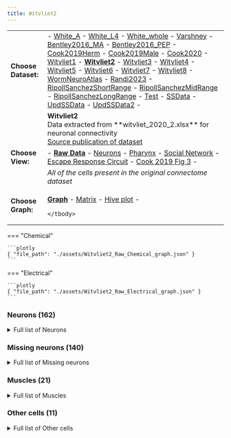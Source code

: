 ```yaml
---
title: Witvliet2
---
```



<table>
    <tbody>
        <tr>
            <td><b>Choose Dataset: </b></td>
            <td>- <a href="../White_A_data_graph">White_A</a> - <a href="../White_L4_data_graph">White_L4</a> - <a href="../White_whole_data_graph">White_whole</a> - <a href="../Varshney_data_graph">Varshney</a> - <a href="../Bentley2016_MA_data_graph">Bentley2016_MA</a> - <a href="../Bentley2016_PEP_data_graph">Bentley2016_PEP</a> - <a href="../Cook2019Herm_data_graph">Cook2019Herm</a> - <a href="../Cook2019Male_data_graph">Cook2019Male</a> - <a href="../Cook2020_data_graph">Cook2020</a> - <a href="../Witvliet1_data_graph">Witvliet1</a> - <b><a href="../Witvliet2_data_graph">Witvliet2</a></b> - <a href="../Witvliet3_data_graph">Witvliet3</a> - <a href="../Witvliet4_data_graph">Witvliet4</a> - <a href="../Witvliet5_data_graph">Witvliet5</a> - <a href="../Witvliet6_data_graph">Witvliet6</a> - <a href="../Witvliet7_data_graph">Witvliet7</a> - <a href="../Witvliet8_data_graph">Witvliet8</a> - <a href="../WormNeuroAtlas_data_graph">WormNeuroAtlas</a> - <a href="../Randi2023_data_graph">Randi2023</a> - <a href="../RipollSanchezShortRange_data_graph">RipollSanchezShortRange</a> - <a href="../RipollSanchezMidRange_data_graph">RipollSanchezMidRange</a> - <a href="../RipollSanchezLongRange_data_graph">RipollSanchezLongRange</a> - <a href="../Test_data_graph">Test</a> - <a href="../SSData_data_graph">SSData</a> - <a href="../UpdSSData_data_graph">UpdSSData</a> - <a href="../UpdSSData2_data_graph">UpdSSData2</a> - </td>
        </tr>
        <tr>
            <td ></td>
            <td ><b>Witvliet2</b><br/>Data extracted from **witvliet_2020_2.xlsx** for neuronal connectivity<br/><a href="../Witvliet_2021">Source publication of dataset</a></td>
        </tr>
        <tr>
            <td><b>Choose View: </b></td>
            <td> - <b><a href="../Witvliet2_data_graph">Raw Data</a></b> - <a href="../Neurons_Witvliet2_data_graph">Neurons</a> - <a href="../Pharynx_Witvliet2_data_graph">Pharynx</a> - <a href="../Social_Witvliet2_data_graph">Social Network</a> - <a href="../Escape_Witvliet2_data_graph">Escape Response Circuit</a> - <a href="../Full1_Witvliet2_data_graph">Cook 2019 Fig 3</a> - </td>
        </tr>
        <tr>
            <td ></td>
            <td ><i>All of the cells present in the original connectome dataset</i></td>
        </tr>
        <tr>
            <td><b>Choose Graph:</b></td>
            <td>

<b><a href="../Witvliet2_data_graph">Graph</a></b> - <a href="../Witvliet2_data">Matrix</a> - <a href="../Witvliet2_data_hiveplot">Hive plot</a> - 


    </tbody>
</table>=== "Chemical"

    ```plotly
    { "file_path": "./assets/Witvliet2_Raw_Chemical_graph.json" }
    ```

=== "Electrical"

    ```plotly
    { "file_path": "./assets/Witvliet2_Raw_Electrical_graph.json" }
    ```


### Neurons (162)
<details><summary>Full list of Neurons</summary>
<a href="../Cells/index.html#ADAL" title="Layer 3 interneuron">ADAL</a> | <a href="../Cells/index.html#ADAR" title="Layer 3 interneuron">ADAR</a> | <a href="../Cells/index.html#ADEL" title="Sensory neuron (mechanosensory)">ADEL</a> | <a href="../Cells/index.html#ADER" title="Sensory neuron (mechanosensory)">ADER</a> | <a href="../Cells/index.html#ADFL" title="Sensory neuron (amphid)">ADFL</a> | <a href="../Cells/index.html#ADFR" title="Sensory neuron (amphid)">ADFR</a> | <a href="../Cells/index.html#ADLL" title="Sensory neuron (amphid, nociceptive)">ADLL</a> | <a href="../Cells/index.html#ADLR" title="Sensory neuron (amphid, nociceptive)">ADLR</a> | <a href="../Cells/index.html#AFDL" title="Sensory neuron (amphid)">AFDL</a> | <a href="../Cells/index.html#AFDR" title="Sensory neuron (amphid)">AFDR</a> | <a href="../Cells/index.html#AIAL" title="Layer 3 interneuron">AIAL</a> | <a href="../Cells/index.html#AIAR" title="Layer 3 interneuron">AIAR</a> | <a href="../Cells/index.html#AIBL" title="Layer 2 interneuron">AIBL</a> | <a href="../Cells/index.html#AIBR" title="Layer 2 interneuron">AIBR</a> | <a href="../Cells/index.html#AIML" title="Category 4 interneuron">AIML</a> | <a href="../Cells/index.html#AIMR" title="Category 4 interneuron">AIMR</a> | <a href="../Cells/index.html#AINL" title="Category 4 interneuron">AINL</a> | <a href="../Cells/index.html#AINR" title="Category 4 interneuron">AINR</a> | <a href="../Cells/index.html#AIYL" title="Layer 3 interneuron">AIYL</a> | <a href="../Cells/index.html#AIYR" title="Layer 3 interneuron">AIYR</a> | <a href="../Cells/index.html#AIZL" title="Layer 3 interneuron">AIZL</a> | <a href="../Cells/index.html#AIZR" title="Layer 3 interneuron">AIZR</a> | <a href="../Cells/index.html#ALA" title="Layer 3 interneuron">ALA</a> | <a href="../Cells/index.html#ALML" title="Sensory neuron (mechanosensory)">ALML</a> | <a href="../Cells/index.html#ALMR" title="Sensory neuron (mechanosensory)">ALMR</a> | <a href="../Cells/index.html#ASEL" title="Sensory neuron (amphid)">ASEL</a> | <a href="../Cells/index.html#ASER" title="Sensory neuron (amphid)">ASER</a> | <a href="../Cells/index.html#ASGL" title="Sensory neuron (amphid)">ASGL</a> | <a href="../Cells/index.html#ASGR" title="Sensory neuron (amphid)">ASGR</a> | <a href="../Cells/index.html#ASHL" title="Sensory neuron (amphid, nociceptive)">ASHL</a> | <a href="../Cells/index.html#ASHR" title="Sensory neuron (amphid, nociceptive)">ASHR</a> | <a href="../Cells/index.html#ASIL" title="Sensory neuron (amphid)">ASIL</a> | <a href="../Cells/index.html#ASIR" title="Sensory neuron (amphid)">ASIR</a> | <a href="../Cells/index.html#ASJL" title="Sensory neuron (amphid)">ASJL</a> | <a href="../Cells/index.html#ASJR" title="Sensory neuron (amphid)">ASJR</a> | <a href="../Cells/index.html#ASKL" title="Sensory neuron (amphid)">ASKL</a> | <a href="../Cells/index.html#ASKR" title="Sensory neuron (amphid)">ASKR</a> | <a href="../Cells/index.html#AUAL" title="Layer 3 interneuron">AUAL</a> | <a href="../Cells/index.html#AUAR" title="Layer 3 interneuron">AUAR</a> | <a href="../Cells/index.html#AVAL" title="Layer 1 interneuron">AVAL</a> | <a href="../Cells/index.html#AVAR" title="Layer 1 interneuron">AVAR</a> | <a href="../Cells/index.html#AVBL" title="Layer 1 interneuron">AVBL</a> | <a href="../Cells/index.html#AVBR" title="Layer 1 interneuron">AVBR</a> | <a href="../Cells/index.html#AVDL" title="Layer 2 interneuron">AVDL</a> | <a href="../Cells/index.html#AVDR" title="Layer 2 interneuron">AVDR</a> | <a href="../Cells/index.html#AVEL" title="Layer 1 interneuron">AVEL</a> | <a href="../Cells/index.html#AVER" title="Layer 1 interneuron">AVER</a> | <a href="../Cells/index.html#AVHL" title="Layer 3 interneuron">AVHL</a> | <a href="../Cells/index.html#AVHR" title="Layer 3 interneuron">AVHR</a> | <a href="../Cells/index.html#AVJL" title="Layer 2 interneuron">AVJL</a> | <a href="../Cells/index.html#AVJR" title="Layer 2 interneuron">AVJR</a> | <a href="../Cells/index.html#AVKL" title="Layer 2 interneuron">AVKL</a> | <a href="../Cells/index.html#AVKR" title="Layer 2 interneuron">AVKR</a> | <a href="../Cells/index.html#AVL" title="Layer 2 interneuron">AVL</a> | <a href="../Cells/index.html#AWAL" title="Sensory neuron (amphid)">AWAL</a> | <a href="../Cells/index.html#AWAR" title="Sensory neuron (amphid)">AWAR</a> | <a href="../Cells/index.html#AWBL" title="Sensory neuron (amphid)">AWBL</a> | <a href="../Cells/index.html#AWBR" title="Sensory neuron (amphid)">AWBR</a> | <a href="../Cells/index.html#AWCL" title="Sensory neuron (amphid)">AWCL</a> | <a href="../Cells/index.html#AWCR" title="Sensory neuron (amphid)">AWCR</a> | <a href="../Cells/index.html#BAGL" title="Sensory neuron (O2, CO2, social signals, touch)">BAGL</a> | <a href="../Cells/index.html#BAGR" title="Sensory neuron (O2, CO2, social signals, touch)">BAGR</a> | <a href="../Cells/index.html#BDUL" title="Layer 3 interneuron">BDUL</a> | <a href="../Cells/index.html#BDUR" title="Layer 3 interneuron">BDUR</a> | <a href="../Cells/index.html#CEPDL" title="Sensory neuron (cephalic)">CEPDL</a> | <a href="../Cells/index.html#CEPDR" title="Sensory neuron (cephalic)">CEPDR</a> | <a href="../Cells/index.html#CEPVL" title="Sensory neuron (cephalic)">CEPVL</a> | <a href="../Cells/index.html#CEPVR" title="Sensory neuron (cephalic)">CEPVR</a> | <a href="../Cells/index.html#DVA" title="Sensory neuron (mechanosensory)">DVA</a> | <a href="../Cells/index.html#DVC" title="Layer 2 interneuron">DVC</a> | <a href="../Cells/index.html#FLPL" title="Sensory neuron (mechanosensory)">FLPL</a> | <a href="../Cells/index.html#FLPR" title="Sensory neuron (mechanosensory)">FLPR</a> | <a href="../Cells/index.html#IL1DL" title="Sensory neuron (cephalic)">IL1DL</a> | <a href="../Cells/index.html#IL1DR" title="Sensory neuron (cephalic)">IL1DR</a> | <a href="../Cells/index.html#IL1L" title="Sensory neuron (cephalic)">IL1L</a> | <a href="../Cells/index.html#IL1R" title="Sensory neuron (cephalic)">IL1R</a> | <a href="../Cells/index.html#IL1VL" title="Sensory neuron (cephalic)">IL1VL</a> | <a href="../Cells/index.html#IL1VR" title="Sensory neuron (cephalic)">IL1VR</a> | <a href="../Cells/index.html#IL2DL" title="Sensory neuron (cephalic)">IL2DL</a> | <a href="../Cells/index.html#IL2DR" title="Sensory neuron (cephalic)">IL2DR</a> | <a href="../Cells/index.html#IL2L" title="Sensory neuron (cephalic)">IL2L</a> | <a href="../Cells/index.html#IL2R" title="Sensory neuron (cephalic)">IL2R</a> | <a href="../Cells/index.html#IL2VL" title="Sensory neuron (cephalic)">IL2VL</a> | <a href="../Cells/index.html#IL2VR" title="Sensory neuron (cephalic)">IL2VR</a> | <a href="../Cells/index.html#OLLL" title="Sensory neuron (cephalic)">OLLL</a> | <a href="../Cells/index.html#OLLR" title="Sensory neuron (cephalic)">OLLR</a> | <a href="../Cells/index.html#OLQDL" title="Sensory neuron (cephalic)">OLQDL</a> | <a href="../Cells/index.html#OLQDR" title="Sensory neuron (cephalic)">OLQDR</a> | <a href="../Cells/index.html#OLQVL" title="Sensory neuron (cephalic)">OLQVL</a> | <a href="../Cells/index.html#OLQVR" title="Sensory neuron (cephalic)">OLQVR</a> | <a href="../Cells/index.html#PVCL" title="Layer 1 interneuron">PVCL</a> | <a href="../Cells/index.html#PVCR" title="Layer 1 interneuron">PVCR</a> | <a href="../Cells/index.html#PVPL" title="Layer 3 interneuron">PVPL</a> | <a href="../Cells/index.html#PVPR" title="Layer 3 interneuron">PVPR</a> | <a href="../Cells/index.html#PVQL" title="Layer 3 interneuron">PVQL</a> | <a href="../Cells/index.html#PVQR" title="Layer 3 interneuron">PVQR</a> | <a href="../Cells/index.html#PVR" title="Layer 3 interneuron">PVR</a> | <a href="../Cells/index.html#PVT" title="Layer 2 interneuron">PVT</a> | <a href="../Cells/index.html#RIAL" title="Layer 1 interneuron">RIAL</a> | <a href="../Cells/index.html#RIAR" title="Layer 1 interneuron">RIAR</a> | <a href="../Cells/index.html#RIBL" title="Layer 2 interneuron">RIBL</a> | <a href="../Cells/index.html#RIBR" title="Layer 2 interneuron">RIBR</a> | <a href="../Cells/index.html#RICL" title="Layer 2 interneuron">RICL</a> | <a href="../Cells/index.html#RICR" title="Layer 2 interneuron">RICR</a> | <a href="../Cells/index.html#RID" title="Layer 1 interneuron">RID</a> | <a href="../Cells/index.html#RIFL" title="Layer 3 interneuron">RIFL</a> | <a href="../Cells/index.html#RIFR" title="Layer 3 interneuron">RIFR</a> | <a href="../Cells/index.html#RIGL" title="Layer 2 interneuron">RIGL</a> | <a href="../Cells/index.html#RIGR" title="Layer 2 interneuron">RIGR</a> | <a href="../Cells/index.html#RIH" title="Category 4 interneuron">RIH</a> | <a href="../Cells/index.html#RIML" title="Layer 1 interneuron; motorneuron in White et al., 1986">RIML</a> | <a href="../Cells/index.html#RIMR" title="Layer 1 interneuron; motorneuron in White et al., 1986">RIMR</a> | <a href="../Cells/index.html#RIPL" title="Linker to pharynx">RIPL</a> | <a href="../Cells/index.html#RIPR" title="Linker to pharynx">RIPR</a> | <a href="../Cells/index.html#RIR" title="Category 4 interneuron">RIR</a> | <a href="../Cells/index.html#RIS" title="Layer 3 interneuron">RIS</a> | <a href="../Cells/index.html#RIVL" title="Head motor neuron">RIVL</a> | <a href="../Cells/index.html#RIVR" title="Head motor neuron">RIVR</a> | <a href="../Cells/index.html#RMDDL" title="Head motor neuron">RMDDL</a> | <a href="../Cells/index.html#RMDDR" title="Head motor neuron">RMDDR</a> | <a href="../Cells/index.html#RMDL" title="Head motor neuron">RMDL</a> | <a href="../Cells/index.html#RMDR" title="Head motor neuron">RMDR</a> | <a href="../Cells/index.html#RMDVL" title="Head motor neuron">RMDVL</a> | <a href="../Cells/index.html#RMDVR" title="Head motor neuron">RMDVR</a> | <a href="../Cells/index.html#RMED" title="Head motor neuron">RMED</a> | <a href="../Cells/index.html#RMEL" title="Head motor neuron">RMEL</a> | <a href="../Cells/index.html#RMER" title="Head motor neuron">RMER</a> | <a href="../Cells/index.html#RMEV" title="Head motor neuron">RMEV</a> | <a href="../Cells/index.html#RMGL" title="Layer 2 interneuron">RMGL</a> | <a href="../Cells/index.html#RMGR" title="Layer 2 interneuron">RMGR</a> | <a href="../Cells/index.html#SAADL" title="Layer 2 interneuron">SAADL</a> | <a href="../Cells/index.html#SAADR" title="Layer 2 interneuron">SAADR</a> | <a href="../Cells/index.html#SAAVL" title="Layer 2 interneuron">SAAVL</a> | <a href="../Cells/index.html#SAAVR" title="Layer 2 interneuron">SAAVR</a> | <a href="../Cells/index.html#SIADL" title="Sublateral motor neuron; interneuron in White et al., 1986">SIADL</a> | <a href="../Cells/index.html#SIADR" title="Sublateral motor neuron; interneuron in White et al., 1986">SIADR</a> | <a href="../Cells/index.html#SIAVL" title="Sublateral motor neuron; interneuron in White et al., 1986">SIAVL</a> | <a href="../Cells/index.html#SIAVR" title="Sublateral motor neuron; interneuron in White et al., 1986">SIAVR</a> | <a href="../Cells/index.html#SIBDL" title="Sublateral motor neuron; interneuron in White et al., 1986">SIBDL</a> | <a href="../Cells/index.html#SIBDR" title="Sublateral motor neuron; interneuron in White et al., 1986">SIBDR</a> | <a href="../Cells/index.html#SIBVL" title="Sublateral motor neuron; interneuron in White et al., 1986">SIBVL</a> | <a href="../Cells/index.html#SIBVR" title="Sublateral motor neuron; interneuron in White et al., 1986">SIBVR</a> | <a href="../Cells/index.html#SMBDL" title="Sublateral motor neuron">SMBDL</a> | <a href="../Cells/index.html#SMBDR" title="Sublateral motor neuron">SMBDR</a> | <a href="../Cells/index.html#SMBVL" title="Sublateral motor neuron">SMBVL</a> | <a href="../Cells/index.html#SMBVR" title="Sublateral motor neuron">SMBVR</a> | <a href="../Cells/index.html#SMDDL" title="Sublateral motor neuron">SMDDL</a> | <a href="../Cells/index.html#SMDDR" title="Sublateral motor neuron">SMDDR</a> | <a href="../Cells/index.html#SMDVL" title="Sublateral motor neuron">SMDVL</a> | <a href="../Cells/index.html#SMDVR" title="Sublateral motor neuron">SMDVR</a> | <a href="../Cells/index.html#URADL" title="Head motor neuron">URADL</a> | <a href="../Cells/index.html#URADR" title="Head motor neuron">URADR</a> | <a href="../Cells/index.html#URAVL" title="Head motor neuron">URAVL</a> | <a href="../Cells/index.html#URAVR" title="Head motor neuron">URAVR</a> | <a href="../Cells/index.html#URBL" title="Category 4 interneuron">URBL</a> | <a href="../Cells/index.html#URBR" title="Category 4 interneuron">URBR</a> | <a href="../Cells/index.html#URXL" title="Sensory neuron (O2, CO2, social signals, touch)">URXL</a> | <a href="../Cells/index.html#URXR" title="Sensory neuron (O2, CO2, social signals, touch)">URXR</a> | <a href="../Cells/index.html#URYDL" title="Sensory neuron (cephalic)">URYDL</a> | <a href="../Cells/index.html#URYDR" title="Sensory neuron (cephalic)">URYDR</a> | <a href="../Cells/index.html#URYVL" title="Sensory neuron (cephalic)">URYVL</a> | <a href="../Cells/index.html#URYVR" title="Sensory neuron (cephalic)">URYVR</a>
</details>

### Missing neurons (140)
<details><summary>Full list of Missing neurons</summary>
<a href="../Cells/index.html#ALNL" title="Sensory neuron (touch)">ALNL</a> | <a href="../Cells/index.html#ALNR" title="Sensory neuron (touch)">ALNR</a> | <a href="../Cells/index.html#AQR" title="Sensory neuron (touch)">AQR</a> | <a href="../Cells/index.html#AS1" title="Ventral cord motor neuron">AS1</a> | <a href="../Cells/index.html#AS10" title="Ventral cord motor neuron">AS10</a> | <a href="../Cells/index.html#AS11" title="Ventral cord motor neuron">AS11</a> | <a href="../Cells/index.html#AS2" title="Ventral cord motor neuron">AS2</a> | <a href="../Cells/index.html#AS3" title="Ventral cord motor neuron">AS3</a> | <a href="../Cells/index.html#AS4" title="Ventral cord motor neuron">AS4</a> | <a href="../Cells/index.html#AS5" title="Ventral cord motor neuron">AS5</a> | <a href="../Cells/index.html#AS6" title="Ventral cord motor neuron">AS6</a> | <a href="../Cells/index.html#AS7" title="Ventral cord motor neuron">AS7</a> | <a href="../Cells/index.html#AS8" title="Ventral cord motor neuron">AS8</a> | <a href="../Cells/index.html#AS9" title="Ventral cord motor neuron">AS9</a> | <a href="../Cells/index.html#AVFL" title="Layer 3 interneuron">AVFL</a> | <a href="../Cells/index.html#AVFR" title="Layer 3 interneuron">AVFR</a> | <a href="../Cells/index.html#AVG" title="Layer 3 interneuron">AVG</a> | <a href="../Cells/index.html#AVM" title="Sensory neuron (mechanosensory)">AVM</a> | <a href="../Cells/index.html#CANL" title="Canal neuron">CANL</a> | <a href="../Cells/index.html#CANR" title="Canal neuron">CANR</a> | <a href="../Cells/index.html#DA1" title="Ventral cord motor neuron">DA1</a> | <a href="../Cells/index.html#DA2" title="Ventral cord motor neuron">DA2</a> | <a href="../Cells/index.html#DA3" title="Ventral cord motor neuron">DA3</a> | <a href="../Cells/index.html#DA4" title="Ventral cord motor neuron">DA4</a> | <a href="../Cells/index.html#DA5" title="Ventral cord motor neuron">DA5</a> | <a href="../Cells/index.html#DA6" title="Ventral cord motor neuron">DA6</a> | <a href="../Cells/index.html#DA7" title="Ventral cord motor neuron">DA7</a> | <a href="../Cells/index.html#DA8" title="Ventral cord motor neuron">DA8</a> | <a href="../Cells/index.html#DA9" title="Ventral cord motor neuron">DA9</a> | <a href="../Cells/index.html#DB1" title="Ventral cord motor neuron">DB1</a> | <a href="../Cells/index.html#DB2" title="Ventral cord motor neuron">DB2</a> | <a href="../Cells/index.html#DB3" title="Ventral cord motor neuron">DB3</a> | <a href="../Cells/index.html#DB4" title="Ventral cord motor neuron">DB4</a> | <a href="../Cells/index.html#DB5" title="Ventral cord motor neuron">DB5</a> | <a href="../Cells/index.html#DB6" title="Ventral cord motor neuron">DB6</a> | <a href="../Cells/index.html#DB7" title="Ventral cord motor neuron">DB7</a> | <a href="../Cells/index.html#DD1" title="Ventral cord motor neuron">DD1</a> | <a href="../Cells/index.html#DD2" title="Ventral cord motor neuron">DD2</a> | <a href="../Cells/index.html#DD3" title="Ventral cord motor neuron">DD3</a> | <a href="../Cells/index.html#DD4" title="Ventral cord motor neuron">DD4</a> | <a href="../Cells/index.html#DD5" title="Ventral cord motor neuron">DD5</a> | <a href="../Cells/index.html#DD6" title="Ventral cord motor neuron">DD6</a> | <a href="../Cells/index.html#DVB" title="Layer 3 interneuron">DVB</a> | <a href="../Cells/index.html#HSNL" title="Hermaphrodite specific motor neuron">HSNL</a> | <a href="../Cells/index.html#HSNR" title="Hermaphrodite specific motor neuron">HSNR</a> | <a href="../Cells/index.html#I1L" title="Pharyngeal interneuron">I1L</a> | <a href="../Cells/index.html#I1R" title="Pharyngeal interneuron">I1R</a> | <a href="../Cells/index.html#I2L" title="Pharyngeal interneuron">I2L</a> | <a href="../Cells/index.html#I2R" title="Pharyngeal interneuron">I2R</a> | <a href="../Cells/index.html#I3" title="Pharyngeal interneuron">I3</a> | <a href="../Cells/index.html#I4" title="Pharyngeal interneuron">I4</a> | <a href="../Cells/index.html#I5" title="Pharyngeal interneuron">I5</a> | <a href="../Cells/index.html#I6" title="Pharyngeal interneuron">I6</a> | <a href="../Cells/index.html#LUAL" title="Layer 3 interneuron">LUAL</a> | <a href="../Cells/index.html#LUAR" title="Layer 3 interneuron">LUAR</a> | <a href="../Cells/index.html#M1" title="Pharyngeal motor neuron">M1</a> | <a href="../Cells/index.html#M2L" title="Pharyngeal motor neuron">M2L</a> | <a href="../Cells/index.html#M2R" title="Pharyngeal motor neuron">M2R</a> | <a href="../Cells/index.html#M3L" title="Pharyngeal motor neuron">M3L</a> | <a href="../Cells/index.html#M3R" title="Pharyngeal motor neuron">M3R</a> | <a href="../Cells/index.html#M4" title="Pharyngeal motor neuron">M4</a> | <a href="../Cells/index.html#M5" title="Pharyngeal motor neuron">M5</a> | <a href="../Cells/index.html#MCL" title="Pharyngeal polymodal neuron">MCL</a> | <a href="../Cells/index.html#MCR" title="Pharyngeal polymodal neuron">MCR</a> | <a href="../Cells/index.html#MI" title="Pharyngeal polymodal neuron">MI</a> | <a href="../Cells/index.html#NSML" title="Pharyngeal polymodal neuron">NSML</a> | <a href="../Cells/index.html#NSMR" title="Pharyngeal polymodal neuron">NSMR</a> | <a href="../Cells/index.html#PDA" title="Ventral cord motor neuron">PDA</a> | <a href="../Cells/index.html#PDB" title="Ventral cord motor neuron">PDB</a> | <a href="../Cells/index.html#PDEL" title="Sensory neuron (mechanosensory)">PDEL</a> | <a href="../Cells/index.html#PDER" title="Sensory neuron (mechanosensory)">PDER</a> | <a href="../Cells/index.html#PHAL" title="Sensory neuron (phasmid)">PHAL</a> | <a href="../Cells/index.html#PHAR" title="Sensory neuron (phasmid)">PHAR</a> | <a href="../Cells/index.html#PHBL" title="Sensory neuron (phasmid)">PHBL</a> | <a href="../Cells/index.html#PHBR" title="Sensory neuron (phasmid)">PHBR</a> | <a href="../Cells/index.html#PHCL" title="Sensory neuron (phasmid)">PHCL</a> | <a href="../Cells/index.html#PHCR" title="Sensory neuron (phasmid)">PHCR</a> | <a href="../Cells/index.html#PLML" title="Sensory neuron (mechanosensory)">PLML</a> | <a href="../Cells/index.html#PLMR" title="Sensory neuron (mechanosensory)">PLMR</a> | <a href="../Cells/index.html#PLNL" title="Sensory neuron (touch)">PLNL</a> | <a href="../Cells/index.html#PLNR" title="Sensory neuron (touch)">PLNR</a> | <a href="../Cells/index.html#PQR" title="Sensory neuron (touch)">PQR</a> | <a href="../Cells/index.html#PVDL" title="Sensory neuron (mechanosensory)">PVDL</a> | <a href="../Cells/index.html#PVDR" title="Sensory neuron (mechanosensory)">PVDR</a> | <a href="../Cells/index.html#PVM" title="Sensory neuron (mechanosensory)">PVM</a> | <a href="../Cells/index.html#PVNL" title="Layer 3 interneuron">PVNL</a> | <a href="../Cells/index.html#PVNR" title="Layer 3 interneuron">PVNR</a> | <a href="../Cells/index.html#PVWL" title="Layer 2 interneuron">PVWL</a> | <a href="../Cells/index.html#PVWR" title="Layer 2 interneuron">PVWR</a> | <a href="../Cells/index.html#RMFL" title="Layer 2 interneuron">RMFL</a> | <a href="../Cells/index.html#RMFR" title="Layer 2 interneuron">RMFR</a> | <a href="../Cells/index.html#RMHL" title="Head motor neuron">RMHL</a> | <a href="../Cells/index.html#RMHR" title="Head motor neuron">RMHR</a> | <a href="../Cells/index.html#SABD" title="Sublateral motor neuron; interneuron in White et al., 1986">SABD</a> | <a href="../Cells/index.html#SABVL" title="Sublateral motor neuron; interneuron in White et al., 1986">SABVL</a> | <a href="../Cells/index.html#SABVR" title="Sublateral motor neuron; interneuron in White et al., 1986">SABVR</a> | <a href="../Cells/index.html#SDQL" title="Sensory neuron (touch)">SDQL</a> | <a href="../Cells/index.html#SDQR" title="Sensory neuron (touch)">SDQR</a> | <a href="../Cells/index.html#VA1" title="Ventral cord motor neuron">VA1</a> | <a href="../Cells/index.html#VA10" title="Ventral cord motor neuron">VA10</a> | <a href="../Cells/index.html#VA11" title="Ventral cord motor neuron">VA11</a> | <a href="../Cells/index.html#VA12" title="Ventral cord motor neuron">VA12</a> | <a href="../Cells/index.html#VA2" title="Ventral cord motor neuron">VA2</a> | <a href="../Cells/index.html#VA3" title="Ventral cord motor neuron">VA3</a> | <a href="../Cells/index.html#VA4" title="Ventral cord motor neuron">VA4</a> | <a href="../Cells/index.html#VA5" title="Ventral cord motor neuron">VA5</a> | <a href="../Cells/index.html#VA6" title="Ventral cord motor neuron">VA6</a> | <a href="../Cells/index.html#VA7" title="Ventral cord motor neuron">VA7</a> | <a href="../Cells/index.html#VA8" title="Ventral cord motor neuron">VA8</a> | <a href="../Cells/index.html#VA9" title="Ventral cord motor neuron">VA9</a> | <a href="../Cells/index.html#VB1" title="Ventral cord motor neuron">VB1</a> | <a href="../Cells/index.html#VB10" title="Ventral cord motor neuron">VB10</a> | <a href="../Cells/index.html#VB11" title="Ventral cord motor neuron">VB11</a> | <a href="../Cells/index.html#VB2" title="Ventral cord motor neuron">VB2</a> | <a href="../Cells/index.html#VB3" title="Ventral cord motor neuron">VB3</a> | <a href="../Cells/index.html#VB4" title="Ventral cord motor neuron">VB4</a> | <a href="../Cells/index.html#VB5" title="Ventral cord motor neuron">VB5</a> | <a href="../Cells/index.html#VB6" title="Ventral cord motor neuron">VB6</a> | <a href="../Cells/index.html#VB7" title="Ventral cord motor neuron">VB7</a> | <a href="../Cells/index.html#VB8" title="Ventral cord motor neuron">VB8</a> | <a href="../Cells/index.html#VB9" title="Ventral cord motor neuron">VB9</a> | <a href="../Cells/index.html#VC1" title="Hermaphrodite specific motor neuron">VC1</a> | <a href="../Cells/index.html#VC2" title="Hermaphrodite specific motor neuron">VC2</a> | <a href="../Cells/index.html#VC3" title="Hermaphrodite specific motor neuron">VC3</a> | <a href="../Cells/index.html#VC4" title="Hermaphrodite specific motor neuron">VC4</a> | <a href="../Cells/index.html#VC5" title="Hermaphrodite specific motor neuron">VC5</a> | <a href="../Cells/index.html#VC6" title="Hermaphrodite specific motor neuron">VC6</a> | <a href="../Cells/index.html#VD1" title="Ventral cord motor neuron">VD1</a> | <a href="../Cells/index.html#VD10" title="Ventral cord motor neuron">VD10</a> | <a href="../Cells/index.html#VD11" title="Ventral cord motor neuron">VD11</a> | <a href="../Cells/index.html#VD12" title="Ventral cord motor neuron">VD12</a> | <a href="../Cells/index.html#VD13" title="Ventral cord motor neuron">VD13</a> | <a href="../Cells/index.html#VD2" title="Ventral cord motor neuron">VD2</a> | <a href="../Cells/index.html#VD3" title="Ventral cord motor neuron">VD3</a> | <a href="../Cells/index.html#VD4" title="Ventral cord motor neuron">VD4</a> | <a href="../Cells/index.html#VD5" title="Ventral cord motor neuron">VD5</a> | <a href="../Cells/index.html#VD6" title="Ventral cord motor neuron">VD6</a> | <a href="../Cells/index.html#VD7" title="Ventral cord motor neuron">VD7</a> | <a href="../Cells/index.html#VD8" title="Ventral cord motor neuron">VD8</a> | <a href="../Cells/index.html#VD9" title="Ventral cord motor neuron">VD9</a>
</details>

### Muscles (21)
<details><summary>Full list of Muscles</summary>
<a href="../Cells/index.html#MDL01" title="Head muscle">MDL01</a> | <a href="../Cells/index.html#MDL02" title="Head muscle">MDL02</a> | <a href="../Cells/index.html#MDL03" title="Head muscle">MDL03</a> | <a href="../Cells/index.html#MDL04" title="Head muscle">MDL04</a> | <a href="../Cells/index.html#MDL05" title="Head muscle">MDL05</a> | <a href="../Cells/index.html#MDL06" title="Head muscle">MDL06</a> | <a href="../Cells/index.html#MDR01" title="Head muscle">MDR01</a> | <a href="../Cells/index.html#MDR02" title="Head muscle">MDR02</a> | <a href="../Cells/index.html#MDR03" title="Head muscle">MDR03</a> | <a href="../Cells/index.html#MDR04" title="Head muscle">MDR04</a> | <a href="../Cells/index.html#MDR05" title="Head muscle">MDR05</a> | <a href="../Cells/index.html#MDR06" title="Head muscle">MDR06</a> | <a href="../Cells/index.html#MDR08" title="Main body muscle">MDR08</a> | <a href="../Cells/index.html#MVL01" title="Head muscle">MVL01</a> | <a href="../Cells/index.html#MVL02" title="Head muscle">MVL02</a> | <a href="../Cells/index.html#MVL03" title="Head muscle">MVL03</a> | <a href="../Cells/index.html#MVL04" title="Head muscle">MVL04</a> | <a href="../Cells/index.html#MVR01" title="Head muscle">MVR01</a> | <a href="../Cells/index.html#MVR02" title="Head muscle">MVR02</a> | <a href="../Cells/index.html#MVR03" title="Head muscle">MVR03</a> | <a href="../Cells/index.html#MVR04" title="Head muscle">MVR04</a>
</details>

### Other cells (11)
<details><summary>Full list of Other cells</summary>
<a href="../Cells/index.html#CEPshDL" title="Glial">CEPshDL</a> | <a href="../Cells/index.html#CEPshDR" title="Glial">CEPshDR</a> | <a href="../Cells/index.html#CEPshVL" title="Glial">CEPshVL</a> | <a href="../Cells/index.html#CEPshVR" title="Glial">CEPshVR</a> | <a href="../Cells/index.html#GLRDL" title="GLR cell">GLRDL</a> | <a href="../Cells/index.html#GLRDR" title="GLR cell">GLRDR</a> | <a href="../Cells/index.html#GLRL" title="GLR cell">GLRL</a> | <a href="../Cells/index.html#GLRR" title="GLR cell">GLRR</a> | <a href="../Cells/index.html#GLRVL" title="GLR cell">GLRVL</a> | <a href="../Cells/index.html#GLRVR" title="GLR cell">GLRVR</a> | <a href="../Cells/index.html#exc_gl" title="Excretory gland">exc_gl</a>
</details>
